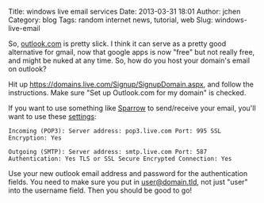 Title: windows live email services
Date: 2013-03-31 18:01
Author: jchen
Category: blog
Tags: random internet news, tutorial, web
Slug: windows-live-email

So, [outlook.com][] is pretty slick. I think it can serve as a pretty
good alternative for gmail, now that google apps is now "free" but not
really free, and might be nuked at any time. So, how do you host your
domain's email on outlook?

<!-- PELICAN_END_SUMMARY -->

Hit up <https://domains.live.com/Signup/SignupDomain.aspx>, and follow
the instructions. Make sure "Set up Outlook.com for my domain" is
checked.

If you want to use something like [Sparrow][] to send/receive your
email, you'll want to use these [settings][]:

`Incoming (POP3): Server address: pop3.live.com Port: 995 SSL Encryption: Yes`

`Outgoing (SMTP): Server address: smtp.live.com Port: 587 Authentication: Yes TLS or SSL Secure Encrypted Connection: Yes`

Use your new outlook email address and password for the authentication
fields. You need to make sure you put in user@domain.tld, not just
"user" into the username field. Then you should be good to go!

  [outlook.com]: http://outlook.com "outlook.com"
  [Sparrow]: http://www.sparrowmailapp.com/ "sparrow"
  [settings]: http://windows.microsoft.com/en-US/windows/outlook/send-receive-from-app
    "outlook pop3 smtp"

